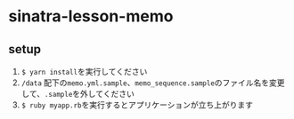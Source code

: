 # sinatra-lesson-memo
## setup
1. `$ yarn install`を実行してください
1. `/data` 配下の`memo.yml.sample`、`memo_sequence.sample`のファイル名を変更して、`.sample`を外してください
1. `$ ruby myapp.rb`を実行するとアプリケーションが立ち上がります
